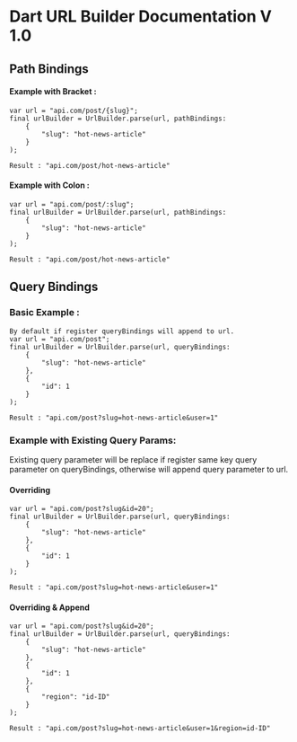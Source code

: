 # Dart URL Builder Documentation V 1.0

## Path Bindings
#### Example  with Bracket : 
    var url = "api.com/post/{slug}";
    final urlBuilder = UrlBuilder.parse(url, pathBindings: 
	    {
		    "slug": "hot-news-article"
	    }
    );

    Result : "api.com/post/hot-news-article"

#### Example  with Colon  : 
    var url = "api.com/post/:slug";
    final urlBuilder = UrlBuilder.parse(url, pathBindings: 
	    {
		    "slug": "hot-news-article"
	    }
    );
    
    Result : "api.com/post/hot-news-article"

## Query Bindings
### Basic Example : 
	By default if register queryBindings will append to url.
    var url = "api.com/post";
    final urlBuilder = UrlBuilder.parse(url, queryBindings: 
	    {
		    "slug": "hot-news-article"
	    },
	    {
		    "id": 1
	    }
    );
    
    Result : "api.com/post?slug=hot-news-article&user=1"

### Example with  Existing Query Params: 
Existing query parameter will be replace if register same key query parameter on queryBindings, otherwise will append query parameter to url.
#### Overriding

    var url = "api.com/post?slug&id=20";
    final urlBuilder = UrlBuilder.parse(url, queryBindings: 
	    {
		    "slug": "hot-news-article"
	    },
	    {
		    "id": 1
	    }
    );
    
    Result : "api.com/post?slug=hot-news-article&user=1"

#### Overriding & Append
	
    var url = "api.com/post?slug&id=20";
    final urlBuilder = UrlBuilder.parse(url, queryBindings: 
	    {
		    "slug": "hot-news-article"
	    },
	    {
		    "id": 1
	    },
	    {
		    "region": "id-ID"
	    }
    );
    
    Result : "api.com/post?slug=hot-news-article&user=1&region=id-ID"
